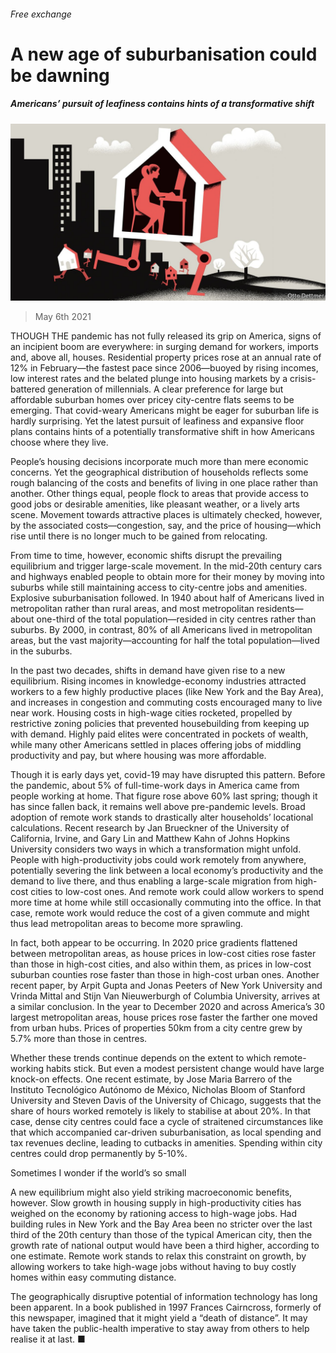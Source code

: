 ###### Free exchange

# A new age of suburbanisation could be dawning 

##### Americans’ pursuit of leafiness contains hints of a transformative shift 

![image](images/20210508_FND000_0.jpg) 

> May 6th 2021 

THOUGH THE pandemic has not fully released its grip on America, signs of an incipient boom are everywhere: in surging demand for workers, imports and, above all, houses. Residential property prices rose at an annual rate of 12% in February—the fastest pace since 2006—buoyed by rising incomes, low interest rates and the belated plunge into housing markets by a crisis-battered generation of millennials. A clear preference for large but affordable suburban homes over pricey city-centre flats seems to be emerging. That covid-weary Americans might be eager for suburban life is hardly surprising. Yet the latest pursuit of leafiness and expansive floor plans contains hints of a potentially transformative shift in how Americans choose where they live.

People’s housing decisions incorporate much more than mere economic concerns. Yet the geographical distribution of households reflects some rough balancing of the costs and benefits of living in one place rather than another. Other things equal, people flock to areas that provide access to good jobs or desirable amenities, like pleasant weather, or a lively arts scene. Movement towards attractive places is ultimately checked, however, by the associated costs—congestion, say, and the price of housing—which rise until there is no longer much to be gained from relocating.


From time to time, however, economic shifts disrupt the prevailing equilibrium and trigger large-scale movement. In the mid-20th century cars and highways enabled people to obtain more for their money by moving into suburbs while still maintaining access to city-centre jobs and amenities. Explosive suburbanisation followed. In 1940 about half of Americans lived in metropolitan rather than rural areas, and most metropolitan residents—about one-third of the total population—resided in city centres rather than suburbs. By 2000, in contrast, 80% of all Americans lived in metropolitan areas, but the vast majority—accounting for half the total population—lived in the suburbs.

In the past two decades, shifts in demand have given rise to a new equilibrium. Rising incomes in knowledge-economy industries attracted workers to a few highly productive places (like New York and the Bay Area), and increases in congestion and commuting costs encouraged many to live near work. Housing costs in high-wage cities rocketed, propelled by restrictive zoning policies that prevented housebuilding from keeping up with demand. Highly paid elites were concentrated in pockets of wealth, while many other Americans settled in places offering jobs of middling productivity and pay, but where housing was more affordable.

Though it is early days yet, covid-19 may have disrupted this pattern. Before the pandemic, about 5% of full-time-work days in America came from people working at home. That figure rose above 60% last spring; though it has since fallen back, it remains well above pre-pandemic levels. Broad adoption of remote work stands to drastically alter households’ locational calculations. Recent research by Jan Brueckner of the University of California, Irvine, and Gary Lin and Matthew Kahn of Johns Hopkins University considers two ways in which a transformation might unfold. People with high-productivity jobs could work remotely from anywhere, potentially severing the link between a local economy’s productivity and the demand to live there, and thus enabling a large-scale migration from high-cost cities to low-cost ones. And remote work could allow workers to spend more time at home while still occasionally commuting into the office. In that case, remote work would reduce the cost of a given commute and might thus lead metropolitan areas to become more sprawling.

In fact, both appear to be occurring. In 2020 price gradients flattened between metropolitan areas, as house prices in low-cost cities rose faster than those in high-cost cities, and also within them, as prices in low-cost suburban counties rose faster than those in high-cost urban ones. Another recent paper, by Arpit Gupta and Jonas Peeters of New York University and Vrinda Mittal and Stijn Van Nieuwerburgh of Columbia University, arrives at a similar conclusion. In the year to December 2020 and across America’s 30 largest metropolitan areas, house prices rose faster the farther one moved from urban hubs. Prices of properties 50km from a city centre grew by 5.7% more than those in centres.

Whether these trends continue depends on the extent to which remote-working habits stick. But even a modest persistent change would have large knock-on effects. One recent estimate, by Jose Maria Barrero of the Instituto Tecnológico Autónomo de México, Nicholas Bloom of Stanford University and Steven Davis of the University of Chicago, suggests that the share of hours worked remotely is likely to stabilise at about 20%. In that case, dense city centres could face a cycle of straitened circumstances like that which accompanied car-driven suburbanisation, as local spending and tax revenues decline, leading to cutbacks in amenities. Spending within city centres could drop permanently by 5-10%.

Sometimes I wonder if the world’s so small

A new equilibrium might also yield striking macroeconomic benefits, however. Slow growth in housing supply in high-productivity cities has weighed on the economy by rationing access to high-wage jobs. Had building rules in New York and the Bay Area been no stricter over the last third of the 20th century than those of the typical American city, then the growth rate of national output would have been a third higher, according to one estimate. Remote work stands to relax this constraint on growth, by allowing workers to take high-wage jobs without having to buy costly homes within easy commuting distance.

The geographically disruptive potential of information technology has long been apparent. In a book published in 1997 Frances Cairncross, formerly of this newspaper, imagined that it might yield a “death of distance”. It may have taken the public-health imperative to stay away from others to help realise it at last. ■

